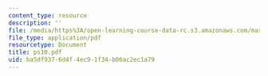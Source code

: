 ```yaml
---
content_type: resource
description: ''
file: /media/https%3A/open-learning-course-data-rc.s3.amazonaws.com/mas-962-digital-typography-fall-1997/ba5df9376d4f4ec91f34b06ac2ec1a79_ps10.pdf
file_type: application/pdf
resourcetype: Document
title: ps10.pdf
uid: ba5df937-6d4f-4ec9-1f34-b06ac2ec1a79
---
```

